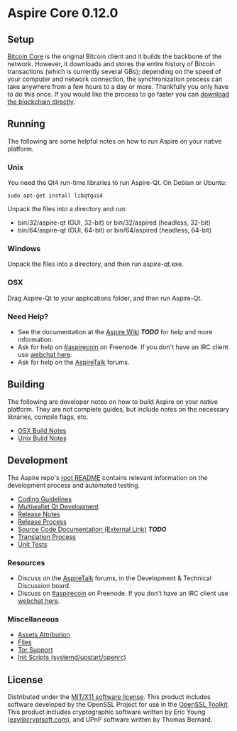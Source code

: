 Aspire Core 0.12.0
=====================

Setup
---------------------
[Bitcoin Core](http://bitcoin.org/en/download) is the original Bitcoin client and it builds the backbone of the network. However, it downloads and stores the entire history of Bitcoin transactions (which is currently several GBs); depending on the speed of your computer and network connection, the synchronization process can take anywhere from a few hours to a day or more. Thankfully you only have to do this once. If you would like the process to go faster you can [download the blockchain directly](bootstrap.md).

Running
---------------------
The following are some helpful notes on how to run Aspire on your native platform.

### Unix

You need the Qt4 run-time libraries to run Aspire-Qt. On Debian or Ubuntu:

	sudo apt-get install libqtgui4

Unpack the files into a directory and run:

- bin/32/aspire-qt (GUI, 32-bit) or bin/32/aspired (headless, 32-bit)
- bin/64/aspire-qt (GUI, 64-bit) or bin/64/aspired (headless, 64-bit)



### Windows

Unpack the files into a directory, and then run aspire-qt.exe.

### OSX

Drag Aspire-Qt to your applications folder, and then run Aspire-Qt.

### Need Help?

* See the documentation at the [Aspire Wiki](https://en.bitcoin.it/wiki/Main_Page) ***TODO***
for help and more information.
* Ask for help on [#aspirecoin](http://webchat.freenode.net?channels=aspirecoin) on Freenode. If you don't have an IRC client use [webchat here](http://webchat.freenode.net?channels=aspirecoin).
* Ask for help on the [AspireTalk](https://aspiretalk.org/) forums.

Building
---------------------
The following are developer notes on how to build Aspire on your native platform. They are not complete guides, but include notes on the necessary libraries, compile flags, etc.

- [OSX Build Notes](build-osx.md)
- [Unix Build Notes](build-unix.md)

Development
---------------------
The Aspire repo's [root README](https://github.com/aspirecoin/aspire/blob/master/README.md) contains relevant information on the development process and automated testing.

- [Coding Guidelines](coding.md)
- [Multiwallet Qt Development](multiwallet-qt.md)
- [Release Notes](release-notes.md)
- [Release Process](release-process.md)
- [Source Code Documentation (External Link)](https://dev.visucore.com/bitcoin/doxygen/) ***TODO***
- [Translation Process](translation_process.md)
- [Unit Tests](unit-tests.md)

### Resources
* Discuss on the [AspireTalk](https://aspiretalk.org/) forums, in the Development & Technical Discussion board.
* Discuss on [#aspirecoin](http://webchat.freenode.net/?channels=aspirecoin) on Freenode. If you don't have an IRC client use [webchat here](http://webchat.freenode.net/?channels=aspirecoin).

### Miscellaneous
- [Assets Attribution](assets-attribution.md)
- [Files](files.md)
- [Tor Support](tor.md)
- [Init Scripts (systemd/upstart/openrc)](init.md)

License
---------------------
Distributed under the [MIT/X11 software license](http://www.opensource.org/licenses/mit-license.php).
This product includes software developed by the OpenSSL Project for use in the [OpenSSL Toolkit](https://www.openssl.org/). This product includes
cryptographic software written by Eric Young ([eay@cryptsoft.com](mailto:eay@cryptsoft.com)), and UPnP software written by Thomas Bernard.
